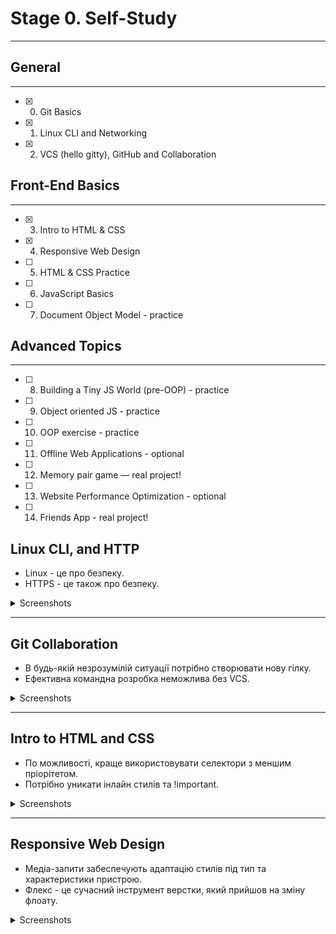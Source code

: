 # Stage 0. Self-Study
---
## General
---
- [x] 0. Git Basics
- [x] 1. Linux CLI and Networking
- [x] 2. VCS (hello gitty), GitHub and Collaboration
## Front-End Basics
---
- [x] 3. Intro to HTML & CSS
- [x] 4. Responsive Web Design
- [ ] 5. HTML & CSS Practice
- [ ] 6. JavaScript Basics
- [ ] 7. Document Object Model - practice
## Advanced Topics
---
- [ ] 8. Building a Tiny JS World (pre-OOP) - practice
- [ ] 9. Object oriented JS - practice
- [ ] 10. OOP exercise - practice
- [ ] 11. Offline Web Applications - optional
- [ ] 12. Memory pair game — real project!
- [ ] 13. Website Performance Optimization - optional
- [ ] 14. Friends App - real project!

## Linux CLI, and HTTP
* Linux - це про безпеку.
* HTTPS - це також про безпеку.
<details><summary>Screenshots</summary>
<img src="/task_linux_cli/quiz_number_1.jpg" alt="quiz number 1" title="quiz number 1">
<img src="/task_linux_cli/quiz_number_2.jpg" alt="quiz number 2" title="quiz number 2">
<img src="/task_linux_cli/quiz_number_3.jpg" alt="quiz number 3" title="quiz number 3">
<img src="/task_linux_cli/quiz_number_4.jpg" alt="quiz number 4" title="quiz number 4">
</details>

---

## Git Collaboration
* В будь-якій незрозумілій ситуації потрібно створювати нову гілку.
* Ефективна командна розробка неможлива без VCS.
<details><summary>Screenshots</summary>
<img src="/task_git_collaboration/coursera_first_week.jpg" alt="first week" title="first week">
<img src="/task_git_collaboration/coursera_second_week.jpg" alt="second week" title="second week">
<img src="/task_git_collaboration/coursera_third_week.jpg" alt="third week" title="third week">
<img src="/task_git_collaboration/coursera_fourth_week.jpg" alt="fourth week" title="fourth week">
<img src="/task_git_collaboration/learngitbranching_first_stage.jpg" alt="first stage" title="first stage">
<img src="/task_git_collaboration/learngitbranching_second_stage.jpg" alt="second stage" title="second stage">
</details>

---

## Intro to HTML and CSS
* По можливості, краще використовувати селектори з меншим пріорітетом.
* Потрібно уникати інлайн стилів та !important.
<details><summary>Screenshots</summary>
<img src="/task_html_css_intro/coursera_first_week.jpg" alt="first week" title="first week">
<img src="/task_html_css_intro/coursera_second_week.jpg" alt="second week" title="second week">
<img src="/task_html_css_intro/learn_html.jpg" alt="learn html" title="learn html">
<img src="/task_html_css_intro/learn_css.jpg" alt="learn css" title="learn css">
</details>

---

## Responsive Web Design
* Медіа-запити забеспечують адаптацію стилів під тип та характеристики пристрою.
* Флекс - це сучасний інструмент верстки, який прийшов на зміну флоату.
<details><summary>Screenshots</summary>
<img src="/task_responsive_web_design/flexbox_froggy.jpg" alt="flexbox" title="flexbox">
<img src="/task_responsive_web_design/grid_garden.jpg" alt="grid" title="grid">
</details>
